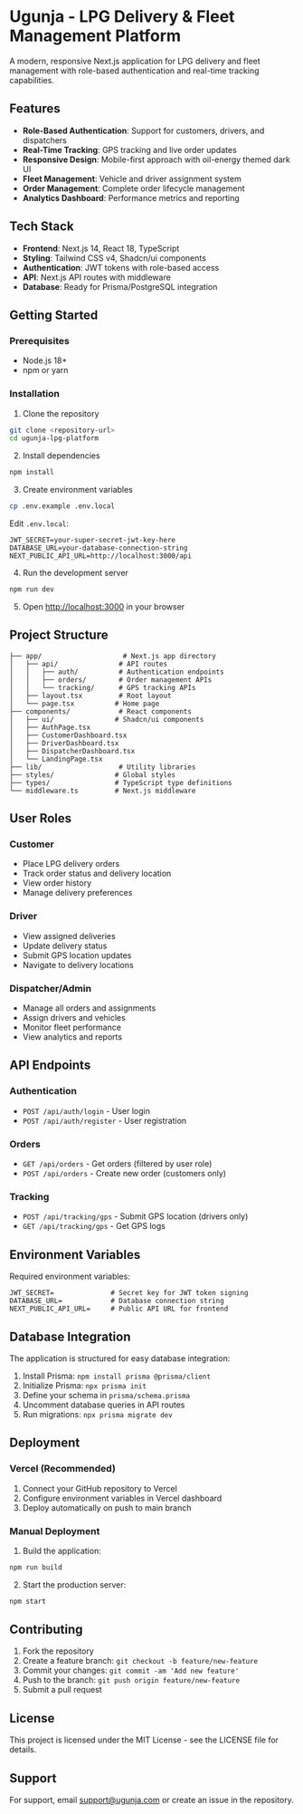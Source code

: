 # Ugunja - LPG Delivery & Fleet Management Platform

A modern, responsive Next.js application for LPG delivery and fleet management with role-based authentication and real-time tracking capabilities.

## Features

- **Role-Based Authentication**: Support for customers, drivers, and dispatchers
- **Real-Time Tracking**: GPS tracking and live order updates
- **Responsive Design**: Mobile-first approach with oil-energy themed dark UI
- **Fleet Management**: Vehicle and driver assignment system
- **Order Management**: Complete order lifecycle management
- **Analytics Dashboard**: Performance metrics and reporting

## Tech Stack

- **Frontend**: Next.js 14, React 18, TypeScript
- **Styling**: Tailwind CSS v4, Shadcn/ui components
- **Authentication**: JWT tokens with role-based access
- **API**: Next.js API routes with middleware
- **Database**: Ready for Prisma/PostgreSQL integration

## Getting Started

### Prerequisites

- Node.js 18+ 
- npm or yarn

### Installation

1. Clone the repository
```bash
git clone <repository-url>
cd ugunja-lpg-platform
```

2. Install dependencies
```bash
npm install
```

3. Create environment variables
```bash
cp .env.example .env.local
```

Edit `.env.local`:
```env
JWT_SECRET=your-super-secret-jwt-key-here
DATABASE_URL=your-database-connection-string
NEXT_PUBLIC_API_URL=http://localhost:3000/api
```

4. Run the development server
```bash
npm run dev
```

5. Open [http://localhost:3000](http://localhost:3000) in your browser

## Project Structure

```
├── app/                    # Next.js app directory
│   ├── api/               # API routes
│   │   ├── auth/          # Authentication endpoints
│   │   ├── orders/        # Order management APIs
│   │   └── tracking/      # GPS tracking APIs
│   ├── layout.tsx         # Root layout
│   └── page.tsx          # Home page
├── components/            # React components
│   ├── ui/               # Shadcn/ui components
│   ├── AuthPage.tsx
│   ├── CustomerDashboard.tsx
│   ├── DriverDashboard.tsx
│   ├── DispatcherDashboard.tsx
│   └── LandingPage.tsx
├── lib/                   # Utility libraries
├── styles/               # Global styles
├── types/                # TypeScript type definitions
└── middleware.ts         # Next.js middleware
```

## User Roles

### Customer
- Place LPG delivery orders
- Track order status and delivery location
- View order history
- Manage delivery preferences

### Driver
- View assigned deliveries
- Update delivery status
- Submit GPS location updates
- Navigate to delivery locations

### Dispatcher/Admin
- Manage all orders and assignments
- Assign drivers and vehicles
- Monitor fleet performance
- View analytics and reports

## API Endpoints

### Authentication
- `POST /api/auth/login` - User login
- `POST /api/auth/register` - User registration

### Orders
- `GET /api/orders` - Get orders (filtered by user role)
- `POST /api/orders` - Create new order (customers only)

### Tracking
- `POST /api/tracking/gps` - Submit GPS location (drivers only)
- `GET /api/tracking/gps` - Get GPS logs

## Environment Variables

Required environment variables:

```env
JWT_SECRET=              # Secret key for JWT token signing
DATABASE_URL=            # Database connection string
NEXT_PUBLIC_API_URL=     # Public API URL for frontend
```

## Database Integration

The application is structured for easy database integration:

1. Install Prisma: `npm install prisma @prisma/client`
2. Initialize Prisma: `npx prisma init`
3. Define your schema in `prisma/schema.prisma`
4. Uncomment database queries in API routes
5. Run migrations: `npx prisma migrate dev`

## Deployment

### Vercel (Recommended)

1. Connect your GitHub repository to Vercel
2. Configure environment variables in Vercel dashboard
3. Deploy automatically on push to main branch

### Manual Deployment

1. Build the application:
```bash
npm run build
```

2. Start the production server:
```bash
npm start
```

## Contributing

1. Fork the repository
2. Create a feature branch: `git checkout -b feature/new-feature`
3. Commit your changes: `git commit -am 'Add new feature'`
4. Push to the branch: `git push origin feature/new-feature`
5. Submit a pull request

## License

This project is licensed under the MIT License - see the LICENSE file for details.

## Support

For support, email support@ugunja.com or create an issue in the repository.